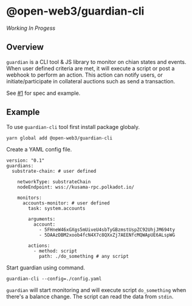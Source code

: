 # @open-web3/guardian-cli

_Working In Progess_

## Overview

`guardian` is a CLI tool & JS library to monitor on chian states and events. When user defined criteria are met, it will execute a script or post a webhook to perform an action. This action can notify users, or initiate/participate in collateral auctions such as send a transaction.

See [#1](https://github.com/open-web3-stack/guardian/issues/1) for spec and example.

## Example

To use `guardian-cli` tool first install package globaly.

```
yarn global add @open-web3/guardian-cli
```

Create a YAML config file.

```
version: "0.1"
guardians:
  substrate-chain: # user defined

    networkType: substrateChain
    nodeEndpoint: wss://kusama-rpc.polkadot.io/

    monitors:
      accounts-monitor: # user defined
        task: system.accounts

        arguments:
          account:
            - 5FHneW46xGXgs5mUiveU4sbTyGBzmstUspZC92UhjJM694ty
            - 5DAAzDBM2xoob4fcN4X7c8QXxZj7AEENfcMQWApUE6ALspWG

        actions:
          - method: script
            path: ./do_something # any script
```

Start guardian using command.

```
guardian-cli --config=./config.yaml
```

`guardian` will start monitoring and will execute script `do_something` when there's a balance change. The script can read the data from `stdin`.
